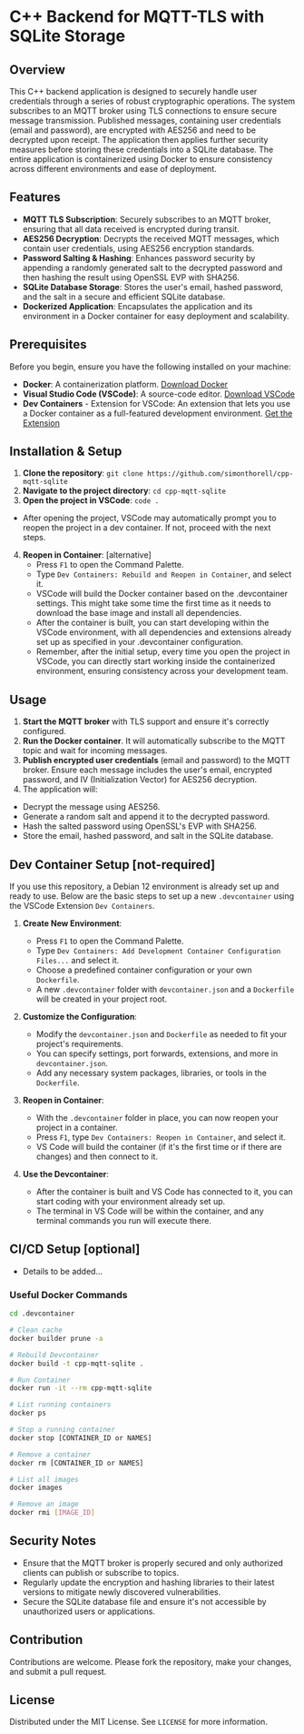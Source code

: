 # C++ Backend for MQTT-TLS with SQLite Storage

## Overview
This C++ backend application is designed to securely handle user credentials through a series of robust cryptographic operations. The system subscribes to an MQTT broker using TLS connections to ensure secure message transmission. Published messages, containing user credentials (email and password), are encrypted with AES256 and need to be decrypted upon receipt. The application then applies further security measures before storing these credentials into a SQLite database. The entire application is containerized using Docker to ensure consistency across different environments and ease of deployment.

## Features
- **MQTT TLS Subscription**: Securely subscribes to an MQTT broker, ensuring that all data received is encrypted during transit.
- **AES256 Decryption**: Decrypts the received MQTT messages, which contain user credentials, using AES256 encryption standards.
- **Password Salting & Hashing**: Enhances password security by appending a randomly generated salt to the decrypted password and then hashing the result using OpenSSL EVP with SHA256.
- **SQLite Database Storage**: Stores the user's email, hashed password, and the salt in a secure and efficient SQLite database.
- **Dockerized Application**: Encapsulates the application and its environment in a Docker container for easy deployment and scalability.

## Prerequisites
Before you begin, ensure you have the following installed on your machine:
- **Docker**: A containerization platform. [Download Docker](https://docs.docker.com/get-docker/)
- **Visual Studio Code (VSCode)**: A source-code editor. [Download VSCode](https://code.visualstudio.com/download)
- **Dev Containers** - Extension for VSCode: An extension that lets you use a Docker container as a full-featured development environment. [Get the Extension](https://marketplace.visualstudio.com/items?itemName=ms-vscode-remote.remote-containers)

## Installation & Setup
1. **Clone the repository**: `git clone https://github.com/simonthorell/cpp-mqtt-sqlite`
2. **Navigate to the project directory**: `cd cpp-mqtt-sqlite`
3. **Open the project in VSCode**: `code .`
- After opening the project, VSCode may automatically prompt you to reopen the project in a dev container. If not, proceed with the next steps.
4. **Reopen in Container**: [alternative]
    - Press `F1` to open the Command Palette.
    - Type `Dev Containers: Rebuild and Reopen in Container`, and select it.
    - VSCode will build the Docker container based on the .devcontainer settings. This might take some time the first time as it needs to download the base image and install all dependencies.
    - After the container is built, you can start developing within the VSCode environment, with all dependencies and extensions already set up as specified in your .devcontainer configuration.
    - Remember, after the initial setup, every time you open the project in VSCode, you can directly start working inside the containerized environment, ensuring consistency across your development team.

## Usage
1. **Start the MQTT broker** with TLS support and ensure it's correctly configured.
2. **Run the Docker container**. It will automatically subscribe to the MQTT topic and wait for incoming messages.
3. **Publish encrypted user credentials** (email and password) to the MQTT broker. Ensure each message includes the user's email, encrypted password, and IV (Initialization Vector) for AES256 decryption.
4. The application will:
- Decrypt the message using AES256.
- Generate a random salt and append it to the decrypted password.
- Hash the salted password using OpenSSL's EVP with SHA256.
- Store the email, hashed password, and salt in the SQLite database.

## Dev Container Setup [not-required]
If you use this repository, a Debian 12 environment is already set up and ready to use. Below are the basic steps to set up a new `.devcontainer` using the VSCode Extension `Dev Containers`.

1. **Create New Environment**: 
   - Press `F1` to open the Command Palette.
   - Type `Dev Containers: Add Development Container Configuration Files...` and select it.
   - Choose a predefined container configuration or your own `Dockerfile`.
   - A new `.devcontainer` folder with `devcontainer.json` and a `Dockerfile` will be created in your project root.

2. **Customize the Configuration**:
   - Modify the `devcontainer.json` and `Dockerfile` as needed to fit your project's requirements.
   - You can specify settings, port forwards, extensions, and more in `devcontainer.json`.
   - Add any necessary system packages, libraries, or tools in the `Dockerfile`.

3. **Reopen in Container**:
   - With the `.devcontainer` folder in place, you can now reopen your project in a container.
   - Press `F1`, type `Dev Containers: Reopen in Container`, and select it.
   - VS Code will build the container (if it's the first time or if there are changes) and then connect to it.

4. **Use the Devcontainer**:
   - After the container is built and VS Code has connected to it, you can start coding with your environment already set up.
   - The terminal in VS Code will be within the container, and any terminal commands you run will execute there.

## CI/CD Setup [optional]
- Details to be added...

### Useful Docker Commands
```bash
cd .devcontainer

# Clean cache
docker builder prune -a

# Rebuild Devcontainer
docker build -t cpp-mqtt-sqlite .

# Run Container
docker run -it --rm cpp-mqtt-sqlite

# List running containers
docker ps

# Stop a running container
docker stop [CONTAINER_ID or NAMES]

# Remove a container
docker rm [CONTAINER_ID or NAMES]

# List all images
docker images

# Remove an image
docker rmi [IMAGE_ID]
```

## Security Notes
- Ensure that the MQTT broker is properly secured and only authorized clients can publish or subscribe to topics.
- Regularly update the encryption and hashing libraries to their latest versions to mitigate newly discovered vulnerabilities.
- Secure the SQLite database file and ensure it's not accessible by unauthorized users or applications.

## Contribution
Contributions are welcome. Please fork the repository, make your changes, and submit a pull request.

## License
Distributed under the MIT License. See `LICENSE` for more information.